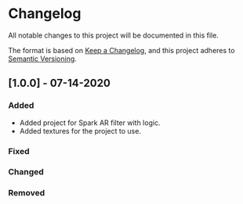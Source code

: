 # Changelog
All notable changes to this project will be documented in this file.

The format is based on [Keep a Changelog](https://keepachangelog.com/en/1.0.0/),
and this project adheres to [Semantic Versioning](https://semver.org/spec/v2.0.0.html).

## [1.0.0] - 07-14-2020
### Added
- Added project for Spark AR filter with logic.
- Added textures for the project to use.

### Fixed

### Changed

### Removed